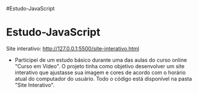 #Estudo-JavaScript
# Estudo-JavaScript

Site interativo: http://127.0.0.1:5500/site-interativo.html
- Participei de um estudo básico durante uma das aulas do curso online "Curso em Vídeo". O projeto tinha como objetivo desenvolver um site interativo que ajustasse sua imagem e cores de acordo com o horário atual do computador do usuário. Todo o código está disponível na pasta "Site Interativo".
